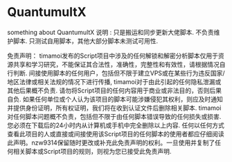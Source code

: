 # QuantumultX
something about QuantumultX
说明 :
只是搬运和同步更新大佬脚本.
不负责维护脚本.
只测试自用脚本，其他大部分脚本未测试可用性.

免责声明：
timamoi发布的Script项目中涉及的任何解锁和解密分析脚本仅用于资源共享和学习研究，不能保证其合法性，准确性，完整性和有效性，请根据情况自行判断.
间接使用脚本的任何用户，包括但不限于建立VPS或在某些行为违反国家/地区法律或相关法规的情况下进行传播, timamoi对于由此引起的任何隐私泄漏或其他后果概不负责.
请勿将Script项目的任何内容用于商业或非法目的，否则后果自负.
如果任何单位或个人认为该项目的脚本可能涉嫌侵犯其权利，则应及时通知并提供身份证明，所有权证明，我们将在收到认证文件后删除相关脚本.
timamoi对任何脚本问题概不负责，包括但不限于由任何脚本错误导致的任何损失或损害.
您必须在下载后的24小时内从计算机或手机中完全删除以上内容.
任何以任何方式查看此项目的人或直接或间接使用该Script项目的任何脚本的使用者都应仔细阅读此声明。nzw9314保留随时更改或补充此免责声明的权利。一旦使用并复制了任何相关脚本或Script项目的规则，则视为您已接受此免责声明.
